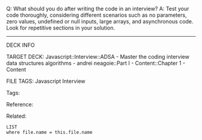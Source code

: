 Q: What should you do after writing the code in an interview?
A: Test your code thoroughly, considering different scenarios such as no parameters, zero values, undefined or null inputs, large arrays, and asynchronous code. Look for repetitive sections in your solution.
<!--ID: 1689972344284-->



---

DECK INFO

TARGET DECK: Javascript::Interview::ADSA - Master the coding interview data structures algorithms - andrei neagoie::Part I - Content::Chapter 1 - Content

FILE TAGS: Javascript Interview

Tags:

Reference:

Related:

```dataview
LIST
where file.name = this.file.name
```
